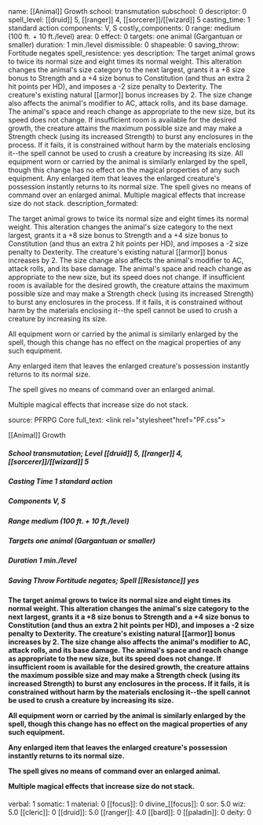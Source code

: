 name: [[Animal]] Growth
school: transmutation
subschool: 0
descriptor: 0
spell_level: [[druid]] 5, [[ranger]] 4, [[sorcerer]]/[[wizard]] 5
casting_time: 1 standard action
components: V, S
costly_components: 0
range: medium (100 ft. + 10 ft./level)
area: 0
effect: 0
targets: one animal (Gargantuan or smaller)
duration: 1 min./level
dismissible: 0
shapeable: 0
saving_throw: Fortitude negates
spell_resistence: yes
description: The target animal grows to twice its normal size and eight times its normal weight. This alteration changes the animal's size category to the next largest, grants it a +8 size bonus to Strength and a +4 size bonus to Constitution (and thus an extra 2 hit points per HD), and imposes a -2 size penalty to Dexterity. The creature's existing natural [[armor]] bonus increases by 2. The size change also affects the animal's modifier to AC, attack rolls, and its base damage. The animal's space and reach change as appropriate to the new size, but its speed does not change. If insufficient room is available for the desired growth, the creature attains the maximum possible size and may make a Strength check (using its increased Strength) to burst any enclosures in the process. If it fails, it is constrained without harm by the materials enclosing it--the spell cannot be used to crush a creature by increasing its size.  All equipment worn or carried by the animal is similarly enlarged by the spell, though this change has no effect on the magical properties of any such equipment.  Any enlarged item that leaves the enlarged creature's possession instantly returns to its normal size.  The spell gives no means of command over an enlarged animal.  Multiple magical effects that increase size do not stack.
description_formated: <p>The target animal grows to twice its normal size and eight times its normal weight. This alteration changes the animal's size category to the next largest, grants it a +8 size bonus to Strength and a +4 size bonus to Constitution (and thus an extra 2 hit points per HD), and imposes a -2 size penalty to Dexterity. The creature's existing natural [[armor]] bonus increases by 2. The size change also affects the animal's modifier to AC, attack rolls, and its base damage. The animal's space and reach change as appropriate to the new size, but its speed does not change. If insufficient room is available for the desired growth, the creature attains the maximum possible size and may make a Strength check (using its increased Strength) to burst any enclosures in the process. If it fails, it is constrained without harm by the materials enclosing it--the spell cannot be used to crush a creature by increasing its size.</p><p>All equipment worn or carried by the animal is similarly enlarged by the spell, though this change has no effect on the magical properties of any such equipment.</p><p>Any enlarged item that leaves the enlarged creature's possession instantly returns to its normal size.</p><p>The spell gives no means of command over an enlarged animal.</p><p>Multiple magical effects that increase size do not stack.</p>
source: PFRPG Core
full_text: <link rel="stylesheet"href="PF.css"><div class="heading"><p class="alignleft">[[Animal]] Growth </p><div style="clear: both;"></div></div><div><h5><b>School </b>transmutation; <b>Level </b>[[druid]] 5, [[ranger]] 4, [[sorcerer]]/[[wizard]] 5</h5><h5><b>Casting Time </b>1 standard action</h5><h5><b>Components </b>V, S</h5><h5><b>Range </b>medium (100 ft. + 10 ft./level)</h5><h5><b>Targets </b> one animal (Gargantuan or smaller)</h5><h5><b>Duration </b>1 min./level</h5><h5><b>Saving Throw </b>Fortitude negates; <b>Spell [[Resistance]] </b>yes</h5></div><div><h4><p>The target animal grows to twice its normal size and eight times its normal weight. This alteration changes the animal's size category to the next largest, grants it a +8 size bonus to Strength and a +4 size bonus to Constitution (and thus an extra 2 hit points per HD), and imposes a -2 size penalty to Dexterity. The creature's existing natural [[armor]] bonus increases by 2. The size change also affects the animal's modifier to AC, attack rolls, and its base damage. The animal's space and reach change as appropriate to the new size, but its speed does not change. If insufficient room is available for the desired growth, the creature attains the maximum possible size and may make a Strength check (using its increased Strength) to burst any enclosures in the process. If it fails, it is constrained without harm by the materials enclosing it--the spell cannot be used to crush a creature by increasing its size.</p><p>All equipment worn or carried by the animal is similarly enlarged by the spell, though this change has no effect on the magical properties of any such equipment.</p><p>Any enlarged item that leaves the enlarged creature's possession instantly returns to its normal size.</p><p>The spell gives no means of command over an enlarged animal.</p><p>Multiple magical effects that increase size do not stack.</p></h4></div>
verbal: 1
somatic: 1
material: 0
[[focus]]: 0
divine_[[focus]]: 0
sor: 5.0
wiz: 5.0
[[cleric]]: 0
[[druid]]: 5.0
[[ranger]]: 4.0
[[bard]]: 0
[[paladin]]: 0
deity: 0
